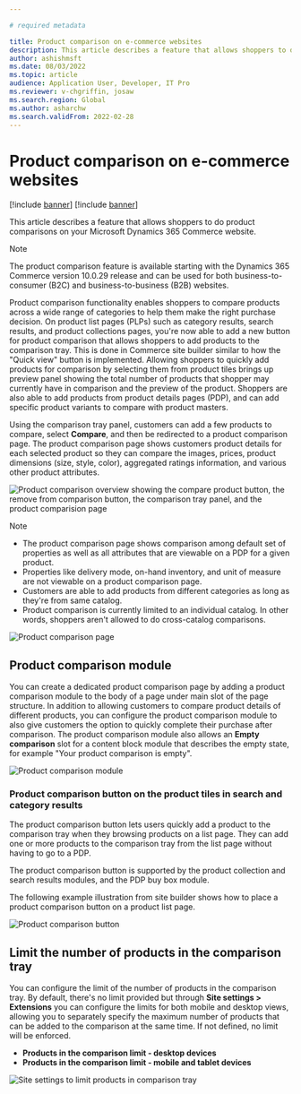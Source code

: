 ```yaml
---

# required metadata

title: Product comparison on e-commerce websites
description: This article describes a feature that allows shoppers to do product comparisons on your Microsoft Dynamics 365 Commerce website.
author: ashishmsft
ms.date: 08/03/2022
ms.topic: article
audience: Application User, Developer, IT Pro
ms.reviewer: v-chgriffin, josaw
ms.search.region: Global
ms.author: asharchw
ms.search.validFrom: 2022-02-28
---
```


# Product comparison on e-commerce websites

[!include [banner](../includes/banner.md)]
[!include [banner](../includes/preview-banner.md)]

This article describes a feature that allows shoppers to do product comparisons on your Microsoft Dynamics 365 Commerce website.

> [!NOTE]
> The product comparison feature is available starting with the Dynamics 365 Commerce version 10.0.29 release and can be used for both business-to-consumer (B2C) and business-to-business (B2B) websites.

Product comparison functionality enables shoppers to compare products across a wide range of categories to help them make the right purchase decision. On product list pages (PLPs) such as category results, search results, and product collections pages, you're now able to add a new button for product comparison that allows shoppers to add products to the comparison tray. This is done in Commerce site builder similar to how the "Quick view" button is implemented. Allowing shoppers to quickly add products for comparison by selecting them from product tiles brings up preview panel showing the total number of products that shopper may currently have in comparison and the preview of the product. Shoppers are also able to add products from product details pages (PDP), and can add specific product variants to compare with product masters.

Using the comparison tray panel, customers can add a few products to compare, select **Compare**, and then be redirected to a product comparison page. The product comparison page shows customers product details for each selected product so they can compare the images, prices, product dimensions (size, style, color), aggregated ratings information, and various other product attributes.

![Product comparison overview showing the compare product button, the remove from comparison button, the comparison tray panel, and the product comparision page ](./media/Product-Comparison-Overview.png)

> [!NOTE]
> - The product comparison page shows comparison among default set of properties as well as all attributes that are viewable on a PDP for a given product. 
> - Properties like delivery mode, on-hand inventory, and unit of measure are not viewable on a product comparison page. 
> - Customers are able to add products from different categories as long as they're from same catalog. 
> - Product comparison is currently limited to an individual catalog. In other words, shoppers aren't allowed to do cross-catalog comparisons. 

![Product comparison page](./media/Product-Comparison-Page.png)

## Product comparison module 

You can create a dedicated product comparison page by adding a product comparison module to the body of a page under main slot of the page structure. In addition to allowing customers to compare product details of different products, you can configure the product comparison module to also give customers the option to quickly complete their purchase after comparison. The product comparison module also allows an **Empty comparison** slot for a content block module that describes the empty state, for example "Your product comparison is empty".

![Product comparison module](./media/Product-comparison-module.png)

### Product comparison button on the product tiles in search and category results

The product comparison button lets users quickly add a product to the comparison tray when they browsing products on a list page. They can add one or more products to the comparison tray from the list page without having to go to a PDP. 

The product comparison button is supported by the product collection and search results modules, and the PDP buy box module.

The following example illustration from site builder shows how to place a product comparison button on a product list page.

![Product comparison button](./media/Product-comparison-button-and-preview-panel-for-search-results.png)

## Limit the number of products in the comparison tray 

You can configure the limit of the number of products in the comparison tray. By default, there's no limit provided but through **Site settings \> Extensions** you can configure the limits for both mobile and desktop views, allowing you to separately specify the maximum number of products that can be added to the comparison at the same time. If not defined, no limit will be enforced.

- **Products in the comparison limit - desktop devices**
- **Products in the comparison limit - mobile and tablet devices**

![Site settings to limit products in comparison tray](./media/Site-settings-to-limit-products-in-comparison-tray.png)


